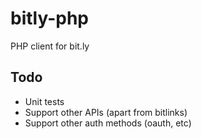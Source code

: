 # bitly-php
PHP client for bit.ly

## Todo
- Unit tests
- Support other APIs (apart from bitlinks)
- Support other auth methods (oauth, etc)
